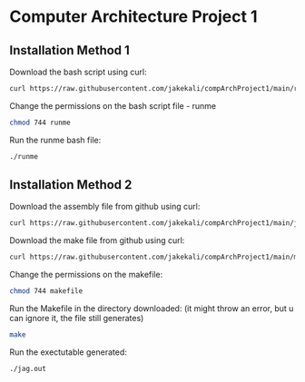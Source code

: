 # Computer Architecture Project 1

## Installation Method 1
Download the bash script using curl: 
```bash
curl https://raw.githubusercontent.com/jakekali/compArchProject1/main/runme --output runme
```
Change the permissions on the bash script file - runme
```bash
chmod 744 runme
```
Run the runme bash file: 
```bash
./runme
```

## Installation Method 2
Download the assembly file from github using curl:
```bash
curl https://raw.githubusercontent.com/jakekali/compArchProject1/main/jag.s --output jag.s
```
Download the make file from github using curl: 
```bash
curl https://raw.githubusercontent.com/jakekali/compArchProject1/main/makefile --output makefile
```
Change the permissions on the makefile: 
```bash
chmod 744 makefile
```
Run the Makefile in the directory downloaded: (it might throw an error, but u can ignore it, the file still generates)
```bash
make
```
Run the exectutable generated: 
```bash
./jag.out
```

